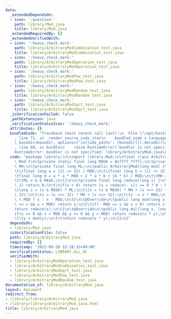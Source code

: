 ```yaml
---
data:
  _extendedDependsOn:
  - icon: ':question:'
    path: library/Mod.java
    title: library/Mod.java
  _extendedRequiredBy: []
  _extendedVerifiedWith:
  - icon: ':heavy_check_mark:'
    path: library/ArbitraryModCombination_test.java
    title: library/ArbitraryModCombination_test.java
  - icon: ':heavy_check_mark:'
    path: library/ArbitraryModOperation_test.java
    title: library/ArbitraryModOperation_test.java
  - icon: ':heavy_check_mark:'
    path: library/ArbitraryModPow_test.java
    title: library/ArbitraryModPow_test.java
  - icon: ':heavy_check_mark:'
    path: library/ArbitraryModRandom_test.java
    title: library/ArbitraryModRandom_test.java
  - icon: ':heavy_check_mark:'
    path: library/ArbitraryModSqrt_test.java
    title: library/ArbitraryModSqrt_test.java
  _isVerificationFailed: false
  _pathExtension: java
  _verificationStatusIcon: ':heavy_check_mark:'
  attributes: {}
  bundledCode: "Traceback (most recent call last):\n  File \"/opt/hostedtoolcache/Python/3.10.6/x64/lib/python3.10/site-packages/onlinejudge_verify/documentation/build.py\"\
    , line 71, in _render_source_code_stat\n    bundled_code = language.bundle(stat.path,\
    \ basedir=basedir, options={'include_paths': [basedir]}).decode()\n  File \"/opt/hostedtoolcache/Python/3.10.6/x64/lib/python3.10/site-packages/onlinejudge_verify/languages/user_defined.py\"\
    , line 68, in bundle\n    raise RuntimeError('bundler is not specified: {}'.format(str(path)))\n\
    RuntimeError: bundler is not specified: library/ArbitraryMod.java\n"
  code: "package library;\n\nimport library.Mod;\n\nfinal class ArbitraryMod extends\
    \ Mod {\n\tprivate static final long MASK = 0xffff_ffffl;\n\tprivate final long\
    \ MH;\n\tprivate final long ML;\n\tpublic ArbitraryMod(long mod) {\n\t\tsuper(mod);\n\
    \t\tfinal long a = (1l << 32) / MOD;\n\t\tfinal long b = (1l << 32) % MOD;\n\t\
    \tfinal long m = a * a * MOD + 2 * a * b + (b * b) / MOD;\n\t\tMH = m >>> 32;\n\
    \t\tML = m & MASK;\n\t}\n\n\tprivate final long reduce(long x) {\n\t\tif(MOD ==\
    \ 1) return 0;\n\t\tif(x < 0) return (x = reduce(- x)) == 0 ? 0 : MOD - x;\n\t\
    \tlong z = (x & MASK) * ML;\n\t\tz = (x & MASK) * MH + (x >>> 32) * ML + (z >>>\
    \ 32);\n\t\tz = (x >>> 32) * MH + (z >>> 32);\n\t\tx -= z * MOD;\n\t\treturn x\
    \ < MOD ? x : x - MOD;\n\t}\n\t@Override\n\tpublic long mod(long x) {\n\t\tif(0\
    \ <= x && x < MOD) return x;\n\t\tif(- MOD <= x && x < 0) return x + MOD;\n\t\t\
    return reduce(x);\n\t}\n\t@Override\n\tpublic long mul(long x, long y) {\n\t\t\
    if(x >= 0 && x < MOD && y >= 0 && y < MOD) return reduce(x * y);\n\t\tx = mod(x);\n\
    \t\ty = mod(y);\n\t\treturn reduce(x * y);\n\t}\n}"
  dependsOn:
  - library/Mod.java
  isVerificationFile: false
  path: library/ArbitraryMod.java
  requiredBy: []
  timestamp: '2022-09-20 15:28:33+09:00'
  verificationStatus: LIBRARY_ALL_AC
  verifiedWith:
  - library/ArbitraryModOperation_test.java
  - library/ArbitraryModCombination_test.java
  - library/ArbitraryModSqrt_test.java
  - library/ArbitraryModPow_test.java
  - library/ArbitraryModRandom_test.java
documentation_of: library/ArbitraryMod.java
layout: document
redirect_from:
- /library/library/ArbitraryMod.java
- /library/library/ArbitraryMod.java.html
title: library/ArbitraryMod.java
---
```

